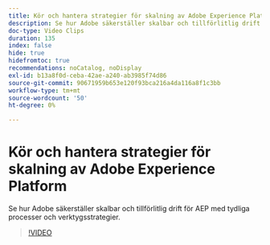 ```yaml
---
title: Kör och hantera strategier för skalning av Adobe Experience Platform
description: Se hur Adobe säkerställer skalbar och tillförlitlig drift för AEP med tydliga processer och verktygsstrategier.
doc-type: Video Clips
duration: 135
index: false
hide: true
hidefromtoc: true
recommendations: noCatalog, noDisplay
exl-id: b13a8f0d-ceba-42ae-a240-ab3985f74d86
source-git-commit: 90671959b653e120f93bca216a4da116a8f1c3bb
workflow-type: tm+mt
source-wordcount: '50'
ht-degree: 0%

---
```


# Kör och hantera strategier för skalning av Adobe Experience Platform

Se hur Adobe säkerställer skalbar och tillförlitlig drift för AEP med tydliga processer och verktygsstrategier.

<!-- 62_S655_3442541_134_run-and-operate-strategies-for-scaling-adobe-experience-platform -->
>[!VIDEO](https://video.tv.adobe.com/v/3461117/?learn=on&enablevpops=true&captions=swe)
